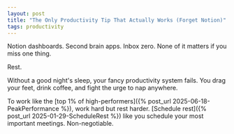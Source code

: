 ```yaml
---
layout: post
title: "The Only Productivity Tip That Actually Works (Forget Notion)"
tags: productivity
---
```


Notion dashboards. Second brain apps. Inbox zero. None of it matters if you miss one thing.

Rest.

Without a good night's sleep, your fancy productivity system fails. You drag your feet, drink coffee, and fight the urge to nap anywhere.

To work like the [top 1% of high-performers]({% post_url 2025-06-18-PeakPerformance %}), work hard but rest harder. [Schedule rest]({% post_url 2025-01-29-ScheduleRest %}) like you schedule your most important meetings. Non-negotiable.
